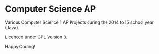 Computer Science AP
===

Various Computer Science 1 AP Projects during the 2014 to 15 school year (Java).

Licenced under GPL Version 3.

Happy Coding!
